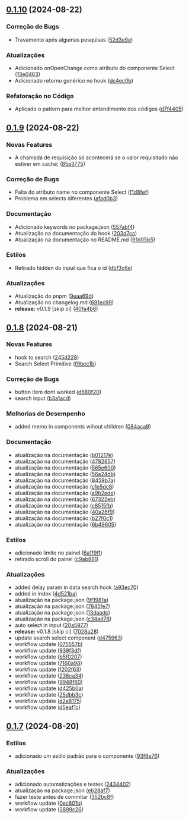 ## [0.1.10](https://github.com/KingTimer12/simple-search-dropdown/compare/v0.1.9...v0.1.10) (2024-08-22)


### Correção de Bugs

* Travamento após algumas pesquisas ([52d3e9e](https://github.com/KingTimer12/simple-search-dropdown/commit/52d3e9ec52ebfe4216a0ba0c990e489144551521))


### Atualizações

* Adicionado onOpenChange como atributo do componente Select ([13e0463](https://github.com/KingTimer12/simple-search-dropdown/commit/13e046321d7091e35c46a107488050196c27d715))
* Adicionado retorno genérico no hook ([dc4ec0b](https://github.com/KingTimer12/simple-search-dropdown/commit/dc4ec0b5c688c5fe585f930c398eca085931882e))


### Refatoração no Código

* Aplicado o pattern para melhor entendimento dos códigos ([d7f4405](https://github.com/KingTimer12/simple-search-dropdown/commit/d7f4405a83de501cf5f8355a9200ca1c7033b898))

## [0.1.9](https://github.com/KingTimer12/simple-search-dropdown/compare/v0.1.8...v0.1.9) (2024-08-22)


### Novas Features

* A chamada de requisição só acontecerá se o valor requisitado não estiver em cache; ([85a3775](https://github.com/KingTimer12/simple-search-dropdown/commit/85a3775a65c6ff42511dccab637b90c4519f2193))


### Correção de Bugs

* Falta do atributo name no componente Select ([f1d8fef](https://github.com/KingTimer12/simple-search-dropdown/commit/f1d8fef3b0cb20a22d3cea37b1c20fa6fdf0133a))
* Problema em selects diferentes ([afad0b3](https://github.com/KingTimer12/simple-search-dropdown/commit/afad0b37483ab68e1856d2c3543dc0053c5604ac))


### Documentação

* Adicionado keywords no package.json ([557abf4](https://github.com/KingTimer12/simple-search-dropdown/commit/557abf4b72ace6068854c411d36daa5e21677d2a))
* Atualização na documentação do hook ([203d7cc](https://github.com/KingTimer12/simple-search-dropdown/commit/203d7cc7b494899888a9d2fb2a1de43d55da80c1))
* Atualização na documentação no README.md ([91d05b5](https://github.com/KingTimer12/simple-search-dropdown/commit/91d05b5fb7fb79d44f4bd637c22dc06555f74c26))


### Estilos

* Retirado hidden do input que fica o id ([dbf3c6e](https://github.com/KingTimer12/simple-search-dropdown/commit/dbf3c6e78cd8ec82584d0eabc0e9a37af07be40a))


### Atualizações

* Atualização do pnpm ([9eaa69d](https://github.com/KingTimer12/simple-search-dropdown/commit/9eaa69d24cb8531f4c8c78f1b269e3922d6af2bb))
* Atualização no changelog.md ([691ec99](https://github.com/KingTimer12/simple-search-dropdown/commit/691ec99b878ec3f4ba7a217109cdb9c80633a862))
* **release:** v0.1.9 [skip ci] ([40fa4b6](https://github.com/KingTimer12/simple-search-dropdown/commit/40fa4b6fde03462e3e14f7b06f954aa5f3e7d646))

## [0.1.8](https://github.com/KingTimer12/simple-search-dropdown/compare/v0.1.7...v0.1.8) (2024-08-21)


### Novas Features

* hook to search ([245d228](https://github.com/KingTimer12/simple-search-dropdown/commit/245d228a025847908babd95873af8b8bf329feb9))
* Search Select Primitive ([f9bcc1b](https://github.com/KingTimer12/simple-search-dropdown/commit/f9bcc1b7902c18ca09cc4c7fa3462b1abd973fcb))


### Correção de Bugs

* button item dont worked ([d680f20](https://github.com/KingTimer12/simple-search-dropdown/commit/d680f203bdb9eff949348c403e91b6ce63917221))
* search input ([b3a1acd](https://github.com/KingTimer12/simple-search-dropdown/commit/b3a1acd04a0070962823b59359030febc8d48c1c))


### Melhorias de Desempenho

* added memo in components wihout children ([084aca9](https://github.com/KingTimer12/simple-search-dropdown/commit/084aca9b63acde3a91b12060cbb712ae02e4b2f6))


### Documentação

* atualização na documentação ([b01217e](https://github.com/KingTimer12/simple-search-dropdown/commit/b01217e2d777673e3a34a501942d0e940660ec22))
* atualização na documentação ([4782657](https://github.com/KingTimer12/simple-search-dropdown/commit/478265783ffe5cebd5d23f2d12ecd39aec76b6db))
* atualização na documentação ([565e600](https://github.com/KingTimer12/simple-search-dropdown/commit/565e600308ca0c5f012a5fae8670cedd753b2dd9))
* atualização na documentação ([56a24db](https://github.com/KingTimer12/simple-search-dropdown/commit/56a24db1a06d7c0138c6648111dbb5472c0059ef))
* atualização na documentação ([8459b7a](https://github.com/KingTimer12/simple-search-dropdown/commit/8459b7a600e312f6603f931d9f50d8ea8b49e936))
* atualização na documentação ([c1e5dc8](https://github.com/KingTimer12/simple-search-dropdown/commit/c1e5dc8dee30a4c9fa4acdc958f1644fe64781bd))
* atualização na documentação ([a9b2ede](https://github.com/KingTimer12/simple-search-dropdown/commit/a9b2ede5caf0cce264865a99b62064aca8186b2f))
* atualização na documentação ([67322eb](https://github.com/KingTimer12/simple-search-dropdown/commit/67322eb58326ae03974ecd293d0192b50ba3a8da))
* atualização na documentação ([c8515fb](https://github.com/KingTimer12/simple-search-dropdown/commit/c8515fba5620dd501d06487260a5f8f334512940))
* atualização na documentação ([40a26f9](https://github.com/KingTimer12/simple-search-dropdown/commit/40a26f9df19e10b96bed2c695e7643d2cf502cf6))
* atualização na documentação ([b27f0c1](https://github.com/KingTimer12/simple-search-dropdown/commit/b27f0c144668adeeae032fff2f80dc8ee622d1a0))
* atualização na documentação ([6b49605](https://github.com/KingTimer12/simple-search-dropdown/commit/6b4960564e9ab3fb6ea2e6e712d813e5cce0e415))


### Estilos

* adicionado limite no painel ([6a1f9ff](https://github.com/KingTimer12/simple-search-dropdown/commit/6a1f9ff8aea76a67de769febc3be0ee0ae083353))
* retirado scroll do painel ([c9ab881](https://github.com/KingTimer12/simple-search-dropdown/commit/c9ab88162f07d354d627f0111859753715247e36))


### Atualizações

* added delay param in data search hook ([a93ec70](https://github.com/KingTimer12/simple-search-dropdown/commit/a93ec705428d7aca1ee388d5193972a01b7676e0))
* added in index ([4d521ba](https://github.com/KingTimer12/simple-search-dropdown/commit/4d521ba11f21c34d279e292cc299d6cfb8c1ff3a))
* atualização na package.json ([9f1981a](https://github.com/KingTimer12/simple-search-dropdown/commit/9f1981a4f10313cf81a36f04772e9b5ccfd365dc))
* atualização na package.json ([7845fe7](https://github.com/KingTimer12/simple-search-dropdown/commit/7845fe7b66bdeaf726fe423e20b5c942fac37741))
* atualização na package.json ([13daadc](https://github.com/KingTimer12/simple-search-dropdown/commit/13daadc2a111888acd504d65f2afabf4b876a4d3))
* atualização na package.json ([c34ad78](https://github.com/KingTimer12/simple-search-dropdown/commit/c34ad782cf772dd955a5afdbe3ab86f7578c71be))
* auto select in input ([20a5977](https://github.com/KingTimer12/simple-search-dropdown/commit/20a5977e5fe1c151ab6fba3296b502db59237a0f))
* **release:** v0.1.8 [skip ci] ([7028a28](https://github.com/KingTimer12/simple-search-dropdown/commit/7028a282ecc9f9846d1f53bf285fb21b3a3d7242))
* update search select component ([d475963](https://github.com/KingTimer12/simple-search-dropdown/commit/d4759639bbce7b750ed6c39885e2fa241226d1af))
* workflow update ([075557b](https://github.com/KingTimer12/simple-search-dropdown/commit/075557bd0a9cc2eb73204adb88bd4fd14707e981))
* workflow update ([939f3df](https://github.com/KingTimer12/simple-search-dropdown/commit/939f3dfd038cf5a3662078c7eb0297f29f92cadb))
* workflow update ([b5f0207](https://github.com/KingTimer12/simple-search-dropdown/commit/b5f020796615abbab650466d0149133c56a28526))
* workflow update ([7160a98](https://github.com/KingTimer12/simple-search-dropdown/commit/7160a984e3d856c43ded43aba7e5e76efde05ee3))
* workflow update ([f202f63](https://github.com/KingTimer12/simple-search-dropdown/commit/f202f63a856ac4bdf2c3b21ecf8417419d68dce3))
* workflow update ([236ca34](https://github.com/KingTimer12/simple-search-dropdown/commit/236ca34b77e45e14294e43d14ce222104a7f1280))
* workflow update ([9948f60](https://github.com/KingTimer12/simple-search-dropdown/commit/9948f60d72e4292cca5e60d14495959ef893d095))
* workflow update ([d425b0a](https://github.com/KingTimer12/simple-search-dropdown/commit/d425b0a3010158572d5ddd268e257df58c85f1d9))
* workflow update ([25dbb3c](https://github.com/KingTimer12/simple-search-dropdown/commit/25dbb3c503da7a937932a83981105e6580ed6071))
* workflow update ([d2a8175](https://github.com/KingTimer12/simple-search-dropdown/commit/d2a8175e269a39ac1314c881ec6c3a4de96b982d))
* workflow update ([d5eaf1c](https://github.com/KingTimer12/simple-search-dropdown/commit/d5eaf1c7062c36a55ac6077bae36f364d32c3a11))

## [0.1.7](https://github.com/KingTimer12/simple-search-dropdown/compare/24344028c4d074e37372e965c0c3f1b642bd2302...v0.1.7) (2024-08-20)


### Estilos

* adicionado um estilo padrão para o componente ([93f6e76](https://github.com/KingTimer12/simple-search-dropdown/commit/93f6e76e13068d75770dae8ab3c3cf47c4ad9946))


### Atualizações

* adicionado automatizações e testes ([2434402](https://github.com/KingTimer12/simple-search-dropdown/commit/24344028c4d074e37372e965c0c3f1b642bd2302))
* atualização na package.json ([eb28af7](https://github.com/KingTimer12/simple-search-dropdown/commit/eb28af768485dbaa51aeba8eeca489aaee78fe19))
* fazer teste antes de commitar ([352bc8f](https://github.com/KingTimer12/simple-search-dropdown/commit/352bc8fd7ac2e54c343e726952165c47daaae374))
* workflow update ([0ec801b](https://github.com/KingTimer12/simple-search-dropdown/commit/0ec801be636756941b522571625034e355d82599))
* workflow update ([3899c26](https://github.com/KingTimer12/simple-search-dropdown/commit/3899c26dfeb3aef2eb13d634e57f63214fb6b8b5))


